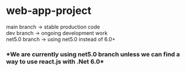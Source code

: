 ﻿# web-app-project
main branch -> stable production code<br>
dev branch -> ongoing development work<br>
net5.0 branch -> using net5.0 instead of 6.0+<br>
<h3>*We are currently using net5.0 branch unless we can find a way to use react.js with .Net 6.0*<h3/>

